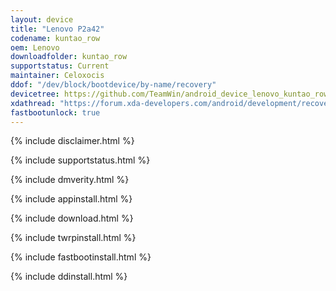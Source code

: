 ```yaml
---
layout: device
title: "Lenovo P2a42"
codename: kuntao_row
oem: Lenovo
downloadfolder: kuntao_row
supportstatus: Current
maintainer: Celoxocis
ddof: "/dev/block/bootdevice/by-name/recovery"
devicetree: https://github.com/TeamWin/android_device_lenovo_kuntao_row
xdathread: "https://forum.xda-developers.com/android/development/recovery-unofficial-twrp-lenovo-p2-3-0-t3533659"
fastbootunlock: true
---
```


{% include disclaimer.html %}

{% include supportstatus.html %}

{% include dmverity.html %}

{% include appinstall.html %}

{% include download.html %}

{% include twrpinstall.html %}

{% include fastbootinstall.html %}

{% include ddinstall.html %}
